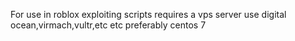 For use in roblox exploiting scripts 
requires a vps server 
use digital ocean,virmach,vultr,etc etc 
preferably centos 7 
